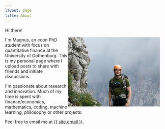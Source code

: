 ```yaml
---
layout: page
title: About
---
```


Hi there!

<img src="/images/me.jpg" width="300" ALIGN="right">

I'm Magnus, an econ PhD student with focus on quantitative finance at the University of Gothenburg. This is my personal page where I upload posts to share with friends and initiate discussions.

I'm passionate about research and innovation. Much of my time is spent with finance/economics, mathematics, coding, machine learning, philosophy or other projects.

Feel free to email me at <a href="mailto:{{ site.email }}">{{ site.email }}</a>.
